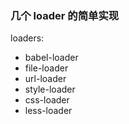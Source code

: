 ### 几个 loader 的简单实现

loaders: 
- babel-loader
- file-loader
- url-loader
- style-loader
- css-loader
- less-loader